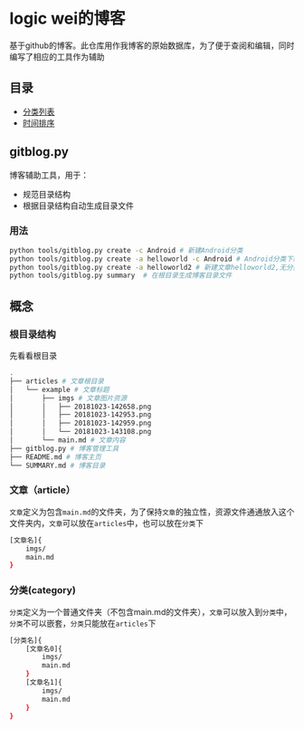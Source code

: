 # logic wei的博客

基于github的博客。此仓库用作我博客的原始数据库，为了便于查阅和编辑，同时编写了相应的工具作为辅助

## 目录

- [分类列表](./SUMMARY-CATEGORY.md)
- [时间排序](./SUMMARY-DATE.md)


## gitblog.py

博客辅助工具，用于：

- 规范目录结构
- 根据目录结构自动生成目录文件 

### 用法

```bash
python tools/gitblog.py create -c Android # 新建Android分类
python tools/gitblog.py create -a helloworld -c Android # Android分类下新建文章,名为helloworld
python tools/gitblog.py create -a helloworld2 # 新建文章helloworld2,无分类
python tools/gitblog.py summary  # 在根目录生成博客目录文件
```

## 概念

### 根目录结构
先看看根目录
```bash
.
├── articles # 文章根目录
│   └── example # 文章标题
│       ├── imgs # 文章图片资源
│       │   ├── 20181023-142658.png
│       │   ├── 20181023-142953.png
│       │   ├── 20181023-142959.png
│       │   └── 20181023-143108.png
│       └── main.md # 文章内容
├── gitblog.py # 博客管理工具
├── README.md # 博客主页
└── SUMMARY.md # 博客目录
```

### 文章（article）

`文章`定义为包含`main.md`的文件夹，为了保持`文章`的独立性，资源文件通通放入这个文件夹内，`文章`可以放在`articles`中，也可以放在`分类`下
```bash
[文章名]{
	imgs/
	main.md
}
```

### 分类(category)

`分类`定义为一个普通文件夹（不包含main.md的文件夹），`文章`可以放入到`分类`中，`分类`不可以嵌套，`分类`只能放在`articles`下
```bash
[分类名]{
	[文章名0]{
		imgs/
		main.md
	}
	[文章名1]{
		imgs/
		main.md
	}
}
```
